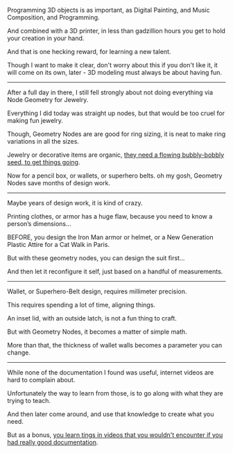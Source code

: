 Programming 3D objects is as important,
as Digital Painting, and Music Composition, and Programming.

And combined with a 3D printer,
in less than gadzillion hours you get to hold your creation in your hand.

And that is one hecking reward,
for learning a new talent.

Though I want to make it clear, don't worry about this if you don't like it,
it will come on its own, later - 3D modeling must always be about having fun.

---

After a full day in there,
I still fell strongly about not doing everything via Node Geometry for Jewelry.

Everything I did today was straight up nodes,
but that would be too cruel for making fun jewelry.

Though, Geometry Nodes are are good for ring sizing,
it is neat to make ring variations in all the sizes.

Jewelry or decorative items are organic,
[they need a flowing bubbly-bobbly seed, to get things going][1].

Now for a pencil box, or wallets, or superhero belts.
oh my gosh, Geometry Nodes save months of design work.

---

Maybe years of design work,
it is kind of crazy.

Printing clothes, or armor has a huge flaw,
because you need to know a person’s dimensions...

BEFORE, you design the Iron Man armor or helmet,
or a New Generation Plastic Attire for a Cat Walk in Paris.

But with these geometry nodes,
you can design the suit first...

And then let it reconfigure it self,
just based on a handful of measurements.

---

Wallet, or Superhero-Belt design,
requires millimeter precision.

This requires spending a lot of time,
aligning things.

An inset lid, with an outside latch,
is not a fun thing to craft.

But with Geometry Nodes,
it becomes a matter of simple math.

More than that,
the thickness of wallet walls becomes a parameter you can change.

---

While none of the documentation I found was useful,
internet videos are hard to complain about.

Unfortunately the way to learn from those,
is to go along with what they are trying to teach.

And then later come around,
and use that knowledge to create what you need.

But as a bonus,
[you learn tings in videos that you wouldn't encounter if you had really good documentation][2].

[1]: https://www.youtube.com/watch?v=QSKO7rE0u1I
[2]: https://www.youtube.com/playlist?list=PLZtiiFUBqb5dXBul4cEhTTsiUmVx3ebzC
